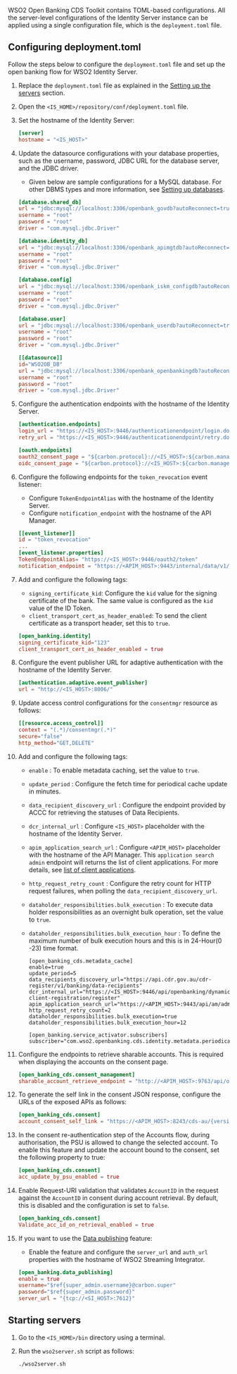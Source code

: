 WSO2 Open Banking CDS Toolkit contains TOML-based configurations. All the server-level configurations of the Identity 
Server instance can be applied using a single configuration file, which is the `deployment.toml` file. 

## Configuring deployment.toml

Follow the steps below to configure the `deployment.toml` file and set up the open banking flow for WSO2 Identity Server.

1. Replace the `deployment.toml` file as explained in the 
[Setting up the servers](setting-up-servers.md#copying-the-deploymenttoml) section.
 
2. Open the `<IS_HOME>/repository/conf/deployment.toml` file.

3. Set the hostname of the Identity Server:

    ``` toml
    [server]	
    hostname = "<IS_HOST>"	 
    ```
   
4. Update the datasource configurations with your database properties, such as the username, password, JDBC URL for the 
database server, and the JDBC driver. 

    - Given below are sample configurations for a MySQL database. For other DBMS types and more information, 
    see [Setting up databases](setting-up-databases.md).

    ```toml tab='shared_db'
    [database.shared_db]
    url = "jdbc:mysql://localhost:3306/openbank_govdb?autoReconnect=true&amp;useSSL=false"
    username = "root"
    password = "root"
    driver = "com.mysql.jdbc.Driver"
    ```
   
    ```toml tab='identity_db'
    [database.identity_db]
    url = "jdbc:mysql://localhost:3306/openbank_apimgtdb?autoReconnect=true&amp;useSSL=false"
    username = "root"
    password = "root"
    driver = "com.mysql.jdbc.Driver"
    ```
     
    ```toml tab='config'
    [database.config]
    url = "jdbc:mysql://localhost:3306/openbank_iskm_configdb?autoReconnect=true&amp;useSSL=false"
    username = "root"
    password = "root"
    driver = "com.mysql.jdbc.Driver"
    ```
    
    ```toml tab='user'
    [database.user]
    url = "jdbc:mysql://localhost:3306/openbank_userdb?autoReconnect=true&amp;useSSL=false"
    username = "root"
    password = "root"
    driver = "com.mysql.jdbc.Driver"
    ```
    
    ```toml tab='WSO2OB_DB'
    [[datasource]]
    id="WSO2OB_DB"
    url = "jdbc:mysql://localhost:3306/openbank_openbankingdb?autoReconnect=true&amp;useSSL=false"
    username = "root"
    password = "root"
    driver = "com.mysql.jdbc.Driver"
    ```

5. Configure the authentication endpoints with the hostname of the Identity Server.

    ``` toml
    [authentication.endpoints]	
    login_url = "https://<IS_HOST>:9446/authenticationendpoint/login.do"	
    retry_url = "https://<IS_HOST>:9446/authenticationendpoint/retry.do"
    ```
   
    ``` toml
    [oauth.endpoints]	
    oauth2_consent_page = "${carbon.protocol}://<IS_HOST>:${carbon.management.port}/ob/authenticationendpoint/oauth2_authz.do"	
    oidc_consent_page = "${carbon.protocol}://<IS_HOST>:${carbon.management.port}/ob/authenticationendpoint/oauth2_consent.do"
    ```
   
6. Configure the following endpoints for the `token_revocation` event listener:
 
    - Configure `TokenEndpointAlias` with the hostname of the Identity Server.
    - Configure `notification_endpoint` with the hostname of the API Manager.  

    ``` toml
    [[event_listener]]	
    id = "token_revocation"	
    ...
    [event_listener.properties]
    TokenEndpointAlias= "https://<IS_HOST>:9446/oauth2/token"	
    notification_endpoint = "https://<APIM_HOST>:9443/internal/data/v1/notify"	
    ```

7. Add and configure the following tags:
    - `signing_certificate_kid`: Configure the `kid` value for the signing certificate of the bank. The same value is 
    configured as the `kid` value of the ID Token.
    - `client_transport_cert_as_header_enabled`: To send the client certificate as a transport header, set this to `true`.

    ``` toml
    [open_banking.identity]
    signing_certificate_kid="123"
    client_transport_cert_as_header_enabled = true
    ```

8. Configure the event publisher URL for adaptive authentication with the hostname of the Identity Server.

    ``` toml
    [authentication.adaptive.event_publisher]	
    url = "http://<IS_HOST>:8006/"
    ```

9. Update access control configurations for the `consentmgr` resource as follows: 

    ``` toml
    [[resource.access_control]]
    context = "(.*)/consentmgr(.*)"
    secure="false"
    http_method="GET,DELETE"
    ```

10. Add and configure the following tags:

    - `enable` : To enable metadata caching, set the value to `true`.
    - `update_period` : Configure the fetch time for periodical cache update in minutes.
    - `data_recipient_discovery_url` : Configure the endpoint provided by ACCC for retrieving the statuses of Data Recipients.
    - `dcr_internal_url` : Configure `<IS_HOST>` placeholder with the hostname of the Identity Server.
    - `apim_application_search_url` : Configure `<APIM_HOST>` placeholder with the hostname of the API Manager. This `application search admin` endpoint will
      returns the list of client applications. For more details, see
      [list of client applications](https://apim.docs.wso2.com/en/latest/reference/product-apis/admin-apis/admin-v2/admin-v2/#tag/Applications/paths/~1applications/get).
    - `http_request_retry_count` : Configure the retry count for HTTP request failures, when polling the `data_recipient_discovery_url`.
    - `dataholder_responsibilities.bulk_execution` : To execute data holder responsibilities as an overnight bulk operation, set the value to `true`.
    - `dataholder_responsibilities.bulk_execution_hour` : To define the maximum number of bulk execution hours and this is in 24-Hour(0 -23) time format.

      ```
      [open_banking_cds.metadata_cache]
      enable=true
      update_period=5
      data_recipients_discovery_url="https://api.cdr.gov.au/cdr-register/v1/banking/data-recipients"
      dcr_internal_url="https://<IS_HOST>:9446/api/openbanking/dynamic-client-registration/register"
      apim_application_search_url="https://<APIM_HOST>:9443/api/am/admin/v2/applications"
      http_request_retry_count=2
      dataholder_responsibilities.bulk_execution=true
      dataholder_responsibilities.bulk_execution_hour=12
      ```
      ```
      [open_banking.service_activator.subscribers]
      subscriber="com.wso2.openbanking.cds.identity.metadata.periodical.updater.internal.MetadataScheduledTaskObserver"
      ```
    
11. Configure the endpoints to retrieve sharable accounts. This is required when displaying the accounts on 
the consent page.

    ``` toml
    [open_banking_cds.consent_management]
    sharable_account_retrieve_endpoint = "http://<APIM_HOST>:9763/api/openbanking/cds/backend/services/bankaccounts/bankaccountservice/sharable-accounts"
    ```

12. To generate the self link in the consent JSON response, configure the URLs of the exposed APIs as follows:
   
    ``` toml
    [open_banking_cds.consent]
    account_consent_self_link = "https://<APIM_HOST>:8243/cds-au/{version}/banking/accounts"
    ```

13. In the consent re-authentication step of the Accounts flow, during authorisation, the PSU is allowed to change the 
selected account. To enable this feature and update the account bound to the consent, set the following property to true:

    ``` toml
    [open_banking_cds.consent]
    acc_update_by_psu_enabled = true
    ```

14. Enable Request-URI validation that validates `AccountID` in the request against the `AccountID` in consent during 
account retrieval. By default, this is disabled and the configuration is set to `false`.

    ``` toml
    [open_banking_cds.consent]
    Validate_acc_id_on_retrieval_enabled = true
    ```
    
15. If you want to use the [Data publishing](../learn/data-publishing.md) feature:

    - Enable the feature and configure the `server_url` and `auth_url` properties with the hostname of WSO2 Streaming 
    Integrator.

    ``` toml
    [open_banking.data_publishing]	
    enable = true	
    username="$ref{super_admin.username}@carbon.super"	
    password="$ref{super_admin.password}"	
    server_url = "{tcp://<SI_HOST>:7612}"	
    ```   

## Starting servers

1. Go to the `<IS_HOME>/bin` directory using a terminal.

2. Run the `wso2server.sh` script as follows:

    ``` bash
    ./wso2server.sh
    ``` 
    
